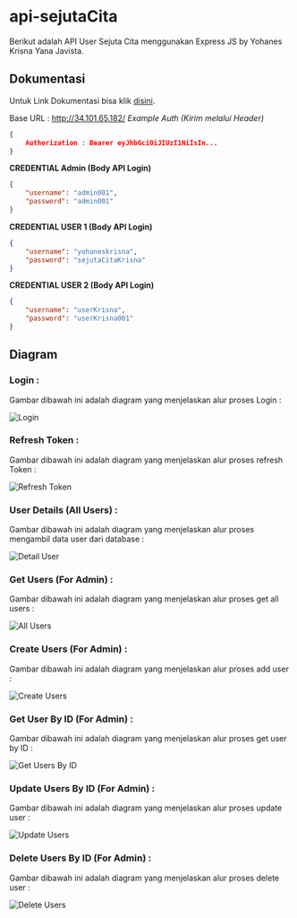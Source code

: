 ﻿# api-sejutaCita

Berikut adalah API User Sejuta Cita menggunakan Express JS by Yohanes Krisna Yana Javista.

## Dokumentasi
Untuk Link Dokumentasi bisa klik [disini](http://34.101.65.182/api-docs/).

Base URL : http://34.101.65.182/
*Example Auth (Kirim melalui Header)*
```json
{
    Authorization : Bearer eyJhbGciOiJIUzI1NiIsIn...
}
```

**CREDENTIAL Admin (Body API Login)**
```json
{
    "username": "admin001",
    "password": "admin001"
}
```

**CREDENTIAL USER 1 (Body API Login)**
```json
{
    "username": "yohaneskrisna",
    "password": "sejutaCitaKrisna"
}
```

**CREDENTIAL USER 2 (Body API Login)**
```json
{
    "username": "userKrisna",
    "password": "userKrisna001"
}
```

## Diagram
### Login : 
Gambar dibawah ini adalah diagram yang menjelaskan alur proses Login :

![Login](doc/login.drawio.png)

### Refresh Token : 
Gambar dibawah ini adalah diagram yang menjelaskan alur proses refresh Token :

![Refresh Token](doc/refresh%20Token.drawio.png)

### User Details (All Users) : 
Gambar dibawah ini adalah diagram yang menjelaskan alur proses mengambil data user dari database :

![Detail User](doc/User%20Detail.drawio.png)

### Get Users (For Admin) : 
Gambar dibawah ini adalah diagram yang menjelaskan alur proses get all users :

![All Users](doc/Get%20Users.drawio.png)


### Create Users (For Admin) : 
Gambar dibawah ini adalah diagram yang menjelaskan alur proses add user :

![Create Users](doc/Create%20Users.drawio.png)

### Get User By ID (For Admin) : 
Gambar dibawah ini adalah diagram yang menjelaskan alur proses get user by ID :

![Get Users By ID](doc/Get%20User%20By%20ID.drawio.png)

### Update Users By ID (For Admin) : 
Gambar dibawah ini adalah diagram yang menjelaskan alur proses update user :

![Update Users](doc/Update%20User.drawio.png)

### Delete Users By ID (For Admin) : 
Gambar dibawah ini adalah diagram yang menjelaskan alur proses delete user :

![Delete Users](doc/Delete%20User.drawio.png)
